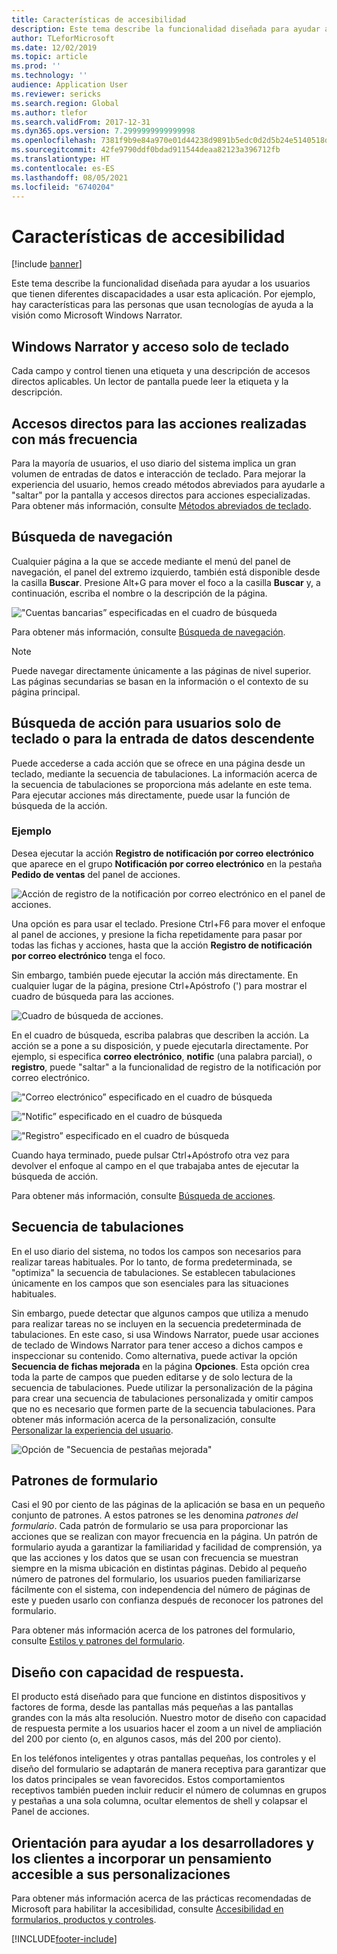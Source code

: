 ```yaml
---
title: Características de accesibilidad
description: Este tema describe la funcionalidad diseñada para ayudar a los usuarios que tienen diferentes discapacidades.
author: TLeforMicrosoft
ms.date: 12/02/2019
ms.topic: article
ms.prod: ''
ms.technology: ''
audience: Application User
ms.reviewer: sericks
ms.search.region: Global
ms.author: tlefor
ms.search.validFrom: 2017-12-31
ms.dyn365.ops.version: 7.2999999999999998
ms.openlocfilehash: 7381f9b9e84a970e01d44238d9891b5edc0d2d5b24e5140518d3ef302be1c123
ms.sourcegitcommit: 42fe9790ddf0bdad911544deaa82123a396712fb
ms.translationtype: HT
ms.contentlocale: es-ES
ms.lasthandoff: 08/05/2021
ms.locfileid: "6740204"
---
```

# <a name="accessibility-features"></a>Características de accesibilidad

[!include [banner](../includes/banner.md)]

Este tema describe la funcionalidad diseñada para ayudar a los usuarios que tienen diferentes discapacidades a usar esta aplicación. Por ejemplo, hay características para las personas que usan tecnologías de ayuda a la visión como Microsoft Windows Narrator.

## <a name="windows-narrator-and-keyboard-only-access"></a>Windows Narrator y acceso solo de teclado

Cada campo y control tienen una etiqueta y una descripción de accesos directos aplicables. Un lector de pantalla puede leer la etiqueta y la descripción.

## <a name="shortcuts-for-the-most-frequently-performed-actions"></a>Accesos directos para las acciones realizadas con más frecuencia

Para la mayoría de usuarios, el uso diario del sistema implica un gran volumen de entradas de datos e interacción de teclado. Para mejorar la experiencia del usuario, hemos creado métodos abreviados para ayudarle a "saltar" por la pantalla y accesos directos para acciones especializadas. Para obtener más información, consulte [Métodos abreviados de teclado](shortcut-keys.md).

## <a name="navigation-search"></a>Búsqueda de navegación

Cualquier página a la que se accede mediante el menú del panel de navegación, el panel del extremo izquierdo, también está disponible desde la casilla **Buscar**. Presione Alt+G para mover el foco a la casilla **Buscar** y, a continuación, escriba el nombre o la descripción de la página.

!["Cuentas bancarias” especificadas en el cuadro de búsqueda](media/6d08b0be32808221023e2aa92d69fd70.png "&quot;cuentas bancarias” especificadas en el cuadro de búsqueda")

Para obtener más información, consulte [Búsqueda de navegación](navigation-search.md).

> [!NOTE]
> Puede navegar directamente únicamente a las páginas de nivel superior. Las páginas secundarias se basan en la información o el contexto de su página principal.

## <a name="action-search-for-keyboard-only-users-or-for-heads-down-data-entry"></a>Búsqueda de acción para usuarios solo de teclado o para la entrada de datos descendente

Puede accederse a cada acción que se ofrece en una página desde un teclado, mediante la secuencia de tabulaciones. La información acerca de la secuencia de tabulaciones se proporciona más adelante en este tema. Para ejecutar acciones más directamente, puede usar la función de búsqueda de la acción.

### <a name="example"></a>Ejemplo

Desea ejecutar la acción **Registro de notificación por correo electrónico** que aparece en el grupo **Notificación por correo electrónico** en la pestaña **Pedido de ventas** del panel de acciones.

![Acción de registro de la notificación por correo electrónico en el panel de acciones.](media/f0d78399e7fafcd85ded1cd1e3d34f3c.jpg "Acción de &quot;Registro de la notificación por correo electrónico&quot; en el panel de acciones")

Una opción es para usar el teclado. Presione Ctrl+F6 para mover el enfoque al panel de acciones, y presione la ficha repetidamente para pasar por todas las fichas y acciones, hasta que la acción **Registro de notificación por correo electrónico** tenga el foco.

Sin embargo, también puede ejecutar la acción más directamente. En cualquier lugar de la página, presione Ctrl+Apóstrofo (') para mostrar el cuadro de búsqueda para las acciones.

![Cuadro de búsqueda de acciones.](media/80f7e8c5ac412fdf2c8a12f7728f135a.jpg "Cuadro de búsqueda de acciones")

En el cuadro de búsqueda, escriba palabras que describen la acción. La acción se a pone a su disposición, y puede ejecutarla directamente. Por ejemplo, si especifica **correo electrónico**, **notific** (una palabra parcial), o **registro**, puede "saltar" a la funcionalidad de registro de la notificación por correo electrónico.

!["Correo electrónico” especificado en el cuadro de búsqueda](media/image4.png "&quot;Correo electrónico” especificado en el cuadro de búsqueda")

!["Notific” especificado en el cuadro de búsqueda](media/image5.png "&quot;notific” especificado en el cuadro de búsqueda")

!["Registro” especificado en el cuadro de búsqueda](media/image6.png "&quot;registro” especificado en el cuadro de búsqueda")

Cuando haya terminado, puede pulsar Ctrl+Apóstrofo otra vez para devolver el enfoque al campo en el que trabajaba antes de ejecutar la búsqueda de acción.

Para obtener más información, consulte [Búsqueda de acciones](action-search.md).

## <a name="tab-sequence"></a>Secuencia de tabulaciones

En el uso diario del sistema, no todos los campos son necesarios para realizar tareas habituales. Por lo tanto, de forma predeterminada, se "optimiza" la secuencia de tabulaciones. Se establecen tabulaciones únicamente en los campos que son esenciales para las situaciones habituales.

Sin embargo, puede detectar que algunos campos que utiliza a menudo para realizar tareas no se incluyen en la secuencia predeterminada de tabulaciones. En este caso, si usa Windows Narrator, puede usar acciones de teclado de Windows Narrator para tener acceso a dichos campos e inspeccionar su contenido. Como alternativa, puede activar la opción **Secuencia de fichas mejorada** en la página **Opciones**. Esta opción crea toda la parte de campos que pueden editarse y de solo lectura de la secuencia de tabulaciones. Puede utilizar la personalización de la página para crear una secuencia de tabulaciones personalizada y omitir campos que no es necesario que formen parte de la secuencia tabulaciones. Para obtener más información acerca de la personalización, consulte [Personalizar la experiencia del usuario](personalize-user-experience.md).

![Opción de "Secuencia de pestañas mejorada"](media/8c0f12bbb3f26032997ef0ba95d89b6a.png "Opción de &quot;Secuencia de pestañas mejorada&quot;")

## <a name="form-patterns"></a>Patrones de formulario

Casi el 90 por ciento de las páginas de la aplicación se basa en un pequeño conjunto de patrones. A estos patrones se les denomina *patrones del formulario*. Cada patrón de formulario se usa para proporcionar las acciones que se realizan con mayor frecuencia en la página. Un patrón de formulario ayuda a garantizar la familiaridad y facilidad de comprensión, ya que las acciones y los datos que se usan con frecuencia se muestran siempre en la misma ubicación en distintas páginas. Debido al pequeño número de patrones del formulario, los usuarios pueden familiarizarse fácilmente con el sistema, con independencia del número de páginas de este y pueden usarlo con confianza después de reconocer los patrones del formulario.

Para obtener más información acerca de los patrones del formulario, consulte [Estilos y patrones del formulario](../../dev-itpro/user-interface/form-styles-patterns.md).

## <a name="responsive-layout"></a>Diseño con capacidad de respuesta.

El producto está diseñado para que funcione en distintos dispositivos y factores de forma, desde las pantallas más pequeñas a las pantallas grandes con la más alta resolución. Nuestro motor de diseño con capacidad de respuesta permite a los usuarios hacer el zoom a un nivel de ampliación del 200 por ciento (o, en algunos casos, más del 200 por ciento).

En los teléfonos inteligentes y otras pantallas pequeñas, los controles y el diseño del formulario se adaptarán de manera receptiva para garantizar que los datos principales se vean favorecidos. Estos comportamientos receptivos también pueden incluir reducir el número de columnas en grupos y pestañas a una sola columna, ocultar elementos de shell y colapsar el Panel de acciones.

## <a name="guidance-to-help-developers-and-customers-incorporate-accessible-thinking-in-their-customizations"></a>Orientación para ayudar a los desarrolladores y los clientes a incorporar un pensamiento accesible a sus personalizaciones

Para obtener más información acerca de las prácticas recomendadas de Microsoft para habilitar la accesibilidad, consulte [Accesibilidad en formularios, productos y controles](../../dev-itpro/user-interface/enable-accessibility.md).


[!INCLUDE[footer-include](../../../includes/footer-banner.md)]